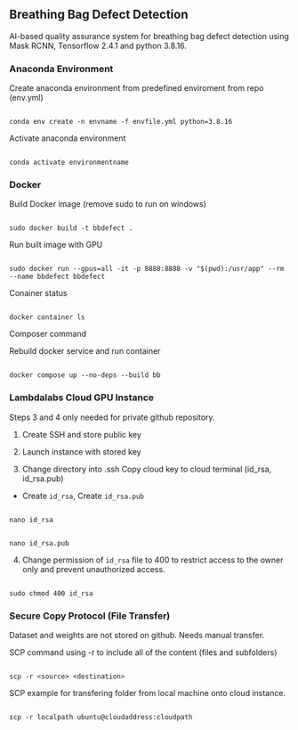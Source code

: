 
## Breathing Bag Defect Detection
AI-based quality assurance system for breathing bag defect detection using Mask RCNN, Tensorflow 2.4.1 and python 3.8.16.

### Anaconda Environment

Create anaconda environment from predefined enviroment from repo (env.yml)

```

conda env create -n envname -f envfile.yml python=3.8.16

```

Activate anaconda environment

```

conda activate environmentname

```

  
  

### Docker

Build Docker image (remove sudo to run on windows)

```

sudo docker build -t bbdefect .

```

Run built image with GPU

```

sudo docker run --gpus=all -it -p 8888:8888 -v "$(pwd):/usr/app" --rm --name bbdefect bbdefect

```

Conainer status

```

docker container ls

```

Composer command

  

Rebuild docker service and run container

```

docker compose up --no-deps --build bb

```

  

### Lambdalabs Cloud GPU Instance

Steps 3 and 4 only needed for private github repository.

1. Create SSH and store public key

  

2. Launch instance with stored key

  

3. Change directory into .ssh Copy cloud key to cloud terminal (id_rsa, id_rsa.pub)

  

- Create `id_rsa`, Create `id_rsa.pub`

  

```

nano id_rsa

```

```

nano id_rsa.pub

```

4. Change permission of `id_rsa` file to 400 to restrict access to the owner only and prevent unauthorized access.

```

sudo chmod 400 id_rsa

```

### Secure Copy Protocol (File Transfer)

Dataset and weights are not stored on github. Needs manual transfer.

  

SCP command using -r to include all of the content (files and subfolders)

```

scp -r <source> <destination>

```

SCP example for transfering folder from local machine onto cloud instance.

```

scp -r localpath ubuntu@cloudaddress:cloudpath

```